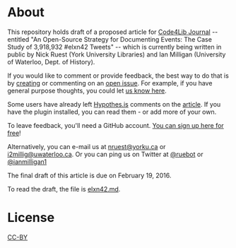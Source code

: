# About

This repository holds draft of a proposed article for [Code4Lib Journal](http://journal.code4lib.org/) -- entitled "An Open-Source Strategy for Documenting Events: The Case Study of 3,918,932 #elxn42 Tweets" -- which is currently being written in public by Nick Ruest (York University Libraries) and Ian Milligan (University of Waterloo, Dept. of History).

If you would like to comment or provide feedback, the best way to do that is by [creating](https://github.com/web-archive-group/ELXN42-Article/issues/new) or commenting on an [open issue](https://github.com/web-archive-group/ELXN42-Article/issues). For example, if you have general purpose thoughts, you could let [us know here](https://github.com/web-archive-group/ELXN42-Article/issues/2).

Some users have already left [Hypothes.is](https://hypothes.is/) comments on the [article](https://github.com/web-archive-group/ELXN42-Article/blob/master/elxn42.md). If you have the plugin installed, you can read them - or add more of your own.

To leave feedback, you'll need a GitHub account. [You can sign up here for free](https://github.com/join?source=header)!

Alternatively, you can e-mail us at [nruest@yorku.ca](mailto:nruest@yorku.ca) or [i2millig@uwaterloo.ca](mailto:i2millig2uwaterloo.ca). Or you can ping us on Twitter at [@ruebot](https://twitter.com/ruebot?ref_src=twsrc%5Egoogle%7Ctwcamp%5Eserp%7Ctwgr%5Eauthor) or [@ianmilligan1](https://twitter.com/ruebot?ref_src=twsrc%5Egoogle%7Ctwcamp%5Eserp%7Ctwgr%5Eauthor_.)

The final draft of this article is due on February 19, 2016.

To read the draft, the file is [elxn42.md](https://github.com/web-archive-group/ELXN42-Article/blob/master/elxn42.md).

# License

[CC-BY](https://github.com/web-archive-group/ELXN42-Article/blob/master/LICENSE)
